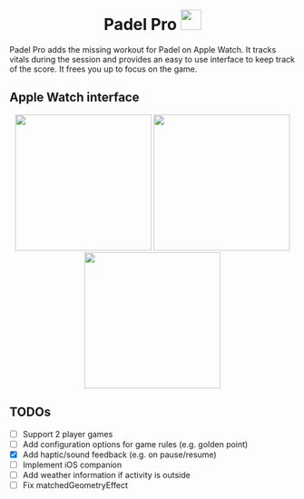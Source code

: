<h1 align="center">Padel Pro <img width="36" src="https://github.com/Kajatin/Vibora/assets/33018844/49ecf13f-0577-4c96-a7d6-7bd62356a2f4"></h1>

Padel Pro adds the missing workout for Padel on Apple Watch. It tracks vitals during the session and provides an easy to use interface to keep track of the score. It frees you up to focus on the game.

## Apple Watch interface

<p align="center">
  <img width="240" src="https://github.com/Kajatin/Vibora/assets/33018844/aa2c9d02-50ae-45f5-b208-b232dc00a384">
  <img width="240" src="https://github.com/Kajatin/Vibora/assets/33018844/52389aec-6091-40e9-a9fb-0bd4db494317">
  <img width="240" src="https://github.com/Kajatin/Vibora/assets/33018844/fa0f9ab8-26ed-4aa9-9368-73f4bfb6f8a6">
</p>

## TODOs

- [ ] Support 2 player games
- [ ] Add configuration options for game rules (e.g. golden point)
- [x] Add haptic/sound feedback (e.g. on pause/resume)
- [ ] Implement iOS companion
- [ ] Add weather information if activity is outside
- [ ] Fix matchedGeometryEffect
